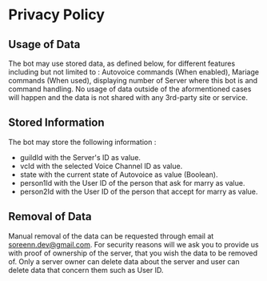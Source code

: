 # Privacy Policy
## Usage of Data
The bot may use stored data, as defined below, for different features including but not limited to : Autovoice commands (When enabled), Mariage commands (When used), displaying number of Server where this bot is and command handling.
No usage of data outside of the aformentioned cases will happen and the data is not shared with any 3rd-party site or service.

## Stored Information
The bot may store the following information :

- guildId with the Server's ID as value.
- vcId with the selected Voice Channel ID as value.
- state with the current state of Autovoice as value (Boolean).
- person1Id with the User ID of the person that ask for marry as value.
- person2Id with the User ID of the person that accept for marry as value.

## Removal of Data

Manual removal of the data can be requested through email at soreenn.dev@gmail.com.
For security reasons will we ask you to provide us with proof of ownership of the server, that you wish the data to be removed of. Only a server owner can delete data about the server and user can delete data that concern them such as User ID.
